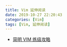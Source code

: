 ```yaml
---
title: Vim 延伸阅读
date: 2019-10-27 22:20:43
categories: [Vim]
tags: [Vim, 延伸阅读]
---
```


- [简明 VIM 练级攻略](https://coolshell.cn/articles/5426.html)

